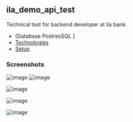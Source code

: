 
## ila_demo_api_test
Technical test for backend developer at ila bank. 

* [Database PostresSQL ]
* [Technologies](#technologies)
* [Setup](#setup)

### Screenshots

![image](https://i.imgur.com/1A5CZ22.png})
![image](https://i.imgur.com/gzgip34.png})


![image](https://i.imgur.com/J7Bm0fe.png})







![image](https://i.imgur.com/ISnOJv4.png})



![image](https://i.imgur.com/2uOpfyw.png})


